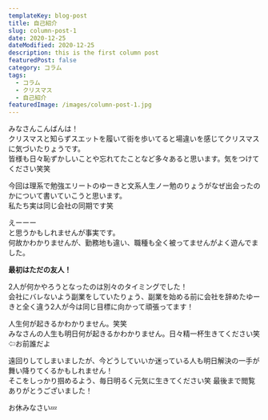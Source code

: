 ```yaml
---
templateKey: blog-post
title: 自己紹介
slug: column-post-1
date: 2020-12-25
dateModified: 2020-12-25
description: this is the first column post
featuredPost: false
category: コラム
tags:
  - コラム
  - クリスマス
  - 自己紹介
featuredImage: /images/column-post-1.jpg
---
```

みなさんこんばんは！<br>
クリスマスと知らずスエットを履いて街を歩いてると場違いを感じてクリスマスに気づいたりょうです。<br>
皆様も日々恥ずかしいことや忘れてたことなど多々あると思います。気をつけてください笑笑

今回は理系で勉強エリートのゆーきと文系人生ノー勉のりょうがなぜ出会ったのかについて書いていこうと思います。<br>
私たち実は同じ会社の同期です笑

えーーー<br>
と思うかもしれませんが事実です。<br>
何故かわかりませんが、勤務地も違い、職種も全く被ってませんがよく遊んでました。<br>

<strong>最初はただの友人！</strong>

2人が何かやろうとなったのは別々のタイミングでした！<br>
会社にバレないよう副業をしていたりょう、副業を始める前に会社を辞めたゆーきと全く違う2人が今は同じ目標に向かって頑張ってます！

人生何が起きるかわかりません。笑笑<br>
みなさんの人生も明日何が起きるかわかりません。日々精一杯生きてください笑　⇦お前誰だよ

遠回りしてしまいましたが、今どうしていいか迷っている人も明日解決の一手が舞い降りてくるかもしれません！<br>
そこをしっかり掴めるよう、毎日明るく元気に生きてください笑
最後まで閲覧ありがとうございました！<br>

お休みなさい💤